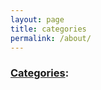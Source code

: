 ```yaml
---
layout: page
title: categories
permalink: /about/
---
```


### [Categories](https://khangdltuit.github.io/cats/):

